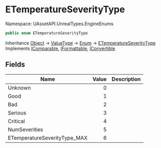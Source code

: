 # ETemperatureSeverityType

Namespace: UAssetAPI.UnrealTypes.EngineEnums

```csharp
public enum ETemperatureSeverityType
```

Inheritance [Object](https://docs.microsoft.com/en-us/dotnet/api/system.object) → [ValueType](https://docs.microsoft.com/en-us/dotnet/api/system.valuetype) → [Enum](https://docs.microsoft.com/en-us/dotnet/api/system.enum) → [ETemperatureSeverityType](./uassetapi.unrealtypes.engineenums.etemperatureseveritytype.md)<br>
Implements [IComparable](https://docs.microsoft.com/en-us/dotnet/api/system.icomparable), [IFormattable](https://docs.microsoft.com/en-us/dotnet/api/system.iformattable), [IConvertible](https://docs.microsoft.com/en-us/dotnet/api/system.iconvertible)

## Fields

| Name | Value | Description |
| --- | --: | --- |
| Unknown | 0 |  |
| Good | 1 |  |
| Bad | 2 |  |
| Serious | 3 |  |
| Critical | 4 |  |
| NumSeverities | 5 |  |
| ETemperatureSeverityType_MAX | 6 |  |
